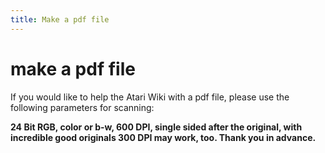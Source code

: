 ```yaml
---
title: Make a pdf file
---
```

# make a pdf file  
If you would like to help the Atari Wiki with a pdf file, please use the following parameters for scanning:  
  
__24 Bit RGB, color or b-w, 600 DPI, single sided after the original, with incredible good originals 300 DPI may work, too. Thank you in advance.__  
